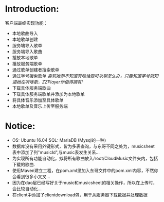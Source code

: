 # Introduction:
客户端最终实现功能：
- 本地歌曲导入　
- 本地歌单创建　
- 服务端导入歌单　
- 服务端导入歌曲
- 播放本地歌单　
- 播放服务端歌单
- 通过歌单创建者搜索歌单
- 通过学号搜索歌单  *喜欢她却不知道有啥话题可以聊怎么办，只要知道学号就知道她在听啥歌，ZZPlayer你值得拥有!*
- 下载具体服务端歌曲　
- 下载具体服务端歌单并添加为本地歌单
- 将具体音乐添加至具体歌单　
- 本地歌单及音乐上传至服务端
# Notice:
- OS: Ubuntu 16.04    SQL: MariaDB  (Mysql的一种)
- 数据库没有采用外键形式，皆为多表查询，与东哥不同之处为，musicsheet表中添加了列"musicId",与music表发生关系...
- 为实现所有功能自动化，拟将所有歌曲放入/root/CloudMusic文件夹内，包括下载的歌曲.
- 使用Maven建立工程，在pom.xml里加入东哥文件中的pom.xml内容，不然你会看到很多小叉叉...
- 因为在dao层已经写好关于music和musicsheet的相关操作，所以在上传时，会比较自动化...
- 在client中添加了clientdownload包，用于从服务器下载数据并处理数据

